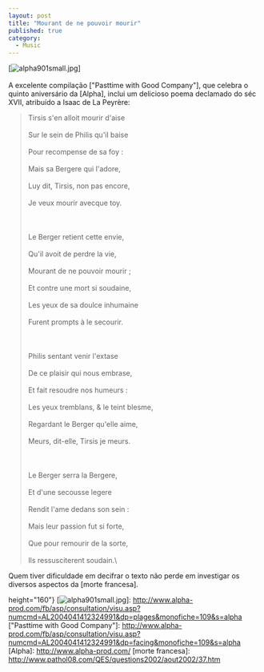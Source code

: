 ```yaml
---
layout: post
title: "Mourant de ne pouvoir mourir"
published: true
category:
  - Music
---
```


[![alpha901small.jpg]]\
\
A excelente compilação ["Pasttime with Good Company"], que celebra o
quinto aniversário da [Alpha], inclui um delicioso poema declamado do
séc XVII, atribuído a Isaac de La Peyrère:

> Tirsis s'en alloit mourir d'aise\
> \
> Sur le sein de Philis qu'il baise\
> \
> Pour recompense de sa foy :\
> \
> Mais sa Bergere qui l'adore,\
> \
> Luy dit, Tirsis, non pas encore,\
> \
> Je veux mourir avecque toy.\
> \
> \
> \
> Le Berger retient cette envie,\
> \
> Qu'il avoit de perdre la vie,\
> \
> Mourant de ne pouvoir mourir ;\
> \
> Et contre une mort si soudaine,\
> \
> Les yeux de sa doulce inhumaine\
> \
> Furent prompts à le secourir.\
> \
> \
> \
> Philis sentant venir l'extase\
> \
> De ce plaisir qui nous embrase,\
> \
> Et fait resoudre nos humeurs :\
> \
> Les yeux tremblans, & le teint blesme,\
> \
> Regardant le Berger qu'elle aime,\
> \
> Meurs, dit-elle, Tirsis je meurs.\
> \
> \
> \
> Le Berger serra la Bergere,\
> \
> Et d'une secousse legere\
> \
> Rendit l'ame dedans son sein :\
> \
> Mais leur passion fut si forte,\
> \
> Que pour remourir de la sorte,\
> \
> Ils ressusciterent soudain.\

Quem tiver dificuldade em decifrar o texto não perde em investigar os
diversos aspectos da [morte francesa].

  [alpha901small.jpg]: http://olifante.blogs.com/covil/images/alpha901small.jpg{width="182"
  height="160"}
  [![alpha901small.jpg]]: http://www.alpha-prod.com/fb/asp/consultation/visu.asp?numcmd=AL2004041412324991&dp=plages&monofiche=109&s=alpha
  ["Pasttime with Good Company"]: http://www.alpha-prod.com/fb/asp/consultation/visu.asp?numcmd=AL2004041412324991&dp=facing&monofiche=109&s=alpha
  [Alpha]: http://www.alpha-prod.com/
  [morte francesa]: http://www.pathol08.com/QES/questions2002/aout2002/37.htm
